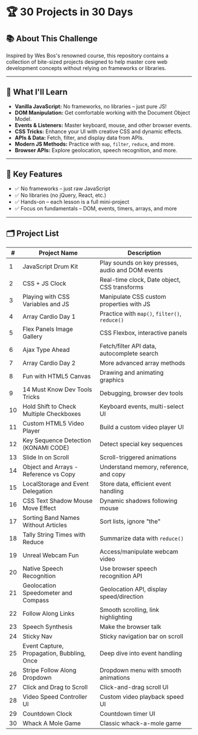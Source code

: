 # 🏆 30 Projects in 30 Days

## 📚 About This Challenge

Inspired by Wes Bos's renowned course, this repository contains a collection of bite-sized projects designed to help master core web development concepts without relying on frameworks or libraries.

---

## 🚀 What I'll Learn

- **Vanilla JavaScript:** No frameworks, no libraries – just pure JS!
- **DOM Manipulation:** Get comfortable working with the Document Object Model.
- **Events & Listeners:** Master keyboard, mouse, and other browser events.
- **CSS Tricks:** Enhance your UI with creative CSS and dynamic effects.
- **APIs & Data:** Fetch, filter, and display data from APIs.
- **Modern JS Methods:** Practice with `map`, `filter`, `reduce`, and more.
- **Browser APIs:** Explore geolocation, speech recognition, and more.

---

## 🎯 Key Features

- ✅ No frameworks – just raw JavaScript
- ✅ No libraries (no jQuery, React, etc.)
- ✅ Hands-on – each lesson is a full mini-project
- ✅ Focus on fundamentals – DOM, events, timers, arrays, and more

---

## 🗂️ Project List

| #   | Project Name                               | Description                                      |
| --- | ------------------------------------------ | ------------------------------------------------ |
| 1   | JavaScript Drum Kit                        | Play sounds on key presses, audio and DOM events |
| 2   | CSS + JS Clock                             | Real-time clock, Date object, CSS transforms     |
| 3   | Playing with CSS Variables and JS          | Manipulate CSS custom properties with JS         |
| 4   | Array Cardio Day 1                         | Practice with `map()`, `filter()`, `reduce()`    |
| 5   | Flex Panels Image Gallery                  | CSS Flexbox, interactive panels                  |
| 6   | Ajax Type Ahead                            | Fetch/filter API data, autocomplete search       |
| 7   | Array Cardio Day 2                         | More advanced array methods                      |
| 8   | Fun with HTML5 Canvas                      | Drawing and animating graphics                   |
| 9   | 14 Must Know Dev Tools Tricks              | Debugging, browser dev tools                     |
| 10  | Hold Shift to Check Multiple Checkboxes    | Keyboard events, multi-select UI                 |
| 11  | Custom HTML5 Video Player                  | Build a custom video player UI                   |
| 12  | Key Sequence Detection (KONAMI CODE)       | Detect special key sequences                     |
| 13  | Slide In on Scroll                         | Scroll-triggered animations                      |
| 14  | Object and Arrays - Reference vs Copy      | Understand memory, reference, and copy           |
| 15  | LocalStorage and Event Delegation          | Store data, efficient event handling             |
| 16  | CSS Text Shadow Mouse Move Effect          | Dynamic shadows following mouse                  |
| 17  | Sorting Band Names Without Articles        | Sort lists, ignore "the"                         |
| 18  | Tally String Times with Reduce             | Summarize data with `reduce()`                   |
| 19  | Unreal Webcam Fun                          | Access/manipulate webcam video                   |
| 20  | Native Speech Recognition                  | Use browser speech recognition API               |
| 21  | Geolocation Speedometer and Compass        | Geolocation API, display speed/direction         |
| 22  | Follow Along Links                         | Smooth scrolling, link highlighting              |
| 23  | Speech Synthesis                           | Make the browser talk                            |
| 24  | Sticky Nav                                 | Sticky navigation bar on scroll                  |
| 25  | Event Capture, Propagation, Bubbling, Once | Deep dive into event handling                    |
| 26  | Stripe Follow Along Dropdown               | Dropdown menu with smooth animations             |
| 27  | Click and Drag to Scroll                   | Click-and-drag scroll UI                         |
| 28  | Video Speed Controller UI                  | Custom video playback speed UI                   |
| 29  | Countdown Clock                            | Countdown timer UI                               |
| 30  | Whack A Mole Game                          | Classic whack-a-mole game                        |
